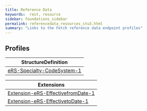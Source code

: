 ```yaml
---
title: Reference Data
keywords:  rest, resource
sidebar: foundations_sidebar
permalink: referencedata_resources_stu3.html
summary: "Links to the Fetch reference data endpoint profiles"
---
```



## Profiles ##

|StructureDefinition| 
|-------|
|[eRS-Specialty-CodeSystem-1](https://fhir.nhs.uk/STU3/StructureDefinition/eRS-Specialty-CodeSystem-1/_history/1.0) | 


|Extensions|
|---------|
|[Extension-eRS-EffectivefromDate-1](https://fhir.nhs.uk/STU3/StructureDefinition/Extension-eRS-EffectivefromDate-1/_history/1.0) |
|[Extension-eRS-EffectivetoDate-1](https://fhir.nhs.uk/STU3/StructureDefinition/Extension-eRS-EffectivetoDate-1/_history/1.0) |
